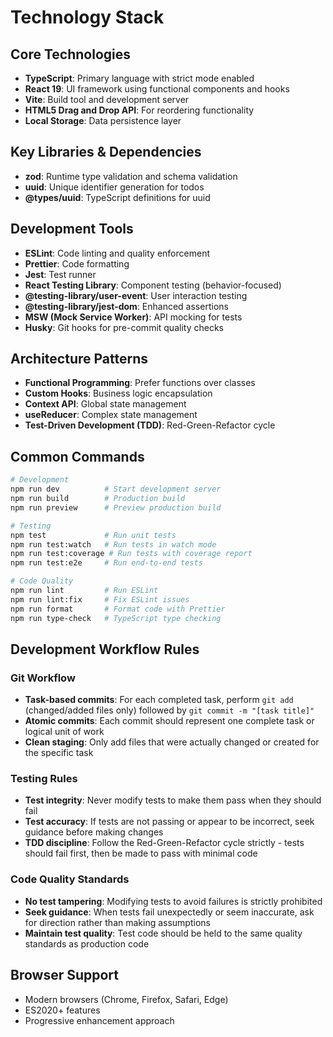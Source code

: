 # Technology Stack

## Core Technologies
- **TypeScript**: Primary language with strict mode enabled
- **React 19**: UI framework using functional components and hooks
- **Vite**: Build tool and development server
- **HTML5 Drag and Drop API**: For reordering functionality
- **Local Storage**: Data persistence layer

## Key Libraries & Dependencies
- **zod**: Runtime type validation and schema validation
- **uuid**: Unique identifier generation for todos
- **@types/uuid**: TypeScript definitions for uuid

## Development Tools
- **ESLint**: Code linting and quality enforcement
- **Prettier**: Code formatting
- **Jest**: Test runner
- **React Testing Library**: Component testing (behavior-focused)
- **@testing-library/user-event**: User interaction testing
- **@testing-library/jest-dom**: Enhanced assertions
- **MSW (Mock Service Worker)**: API mocking for tests
- **Husky**: Git hooks for pre-commit quality checks

## Architecture Patterns
- **Functional Programming**: Prefer functions over classes
- **Custom Hooks**: Business logic encapsulation
- **Context API**: Global state management
- **useReducer**: Complex state management
- **Test-Driven Development (TDD)**: Red-Green-Refactor cycle

## Common Commands
```bash
# Development
npm run dev          # Start development server
npm run build        # Production build
npm run preview      # Preview production build

# Testing
npm test             # Run unit tests
npm run test:watch   # Run tests in watch mode
npm run test:coverage # Run tests with coverage report
npm run test:e2e     # Run end-to-end tests

# Code Quality
npm run lint         # Run ESLint
npm run lint:fix     # Fix ESLint issues
npm run format       # Format code with Prettier
npm run type-check   # TypeScript type checking
```

## Development Workflow Rules

### Git Workflow
- **Task-based commits**: For each completed task, perform `git add` (changed/added files only) followed by `git commit -m "[task title]"`
- **Atomic commits**: Each commit should represent one complete task or logical unit of work
- **Clean staging**: Only add files that were actually changed or created for the specific task

### Testing Rules
- **Test integrity**: Never modify tests to make them pass when they should fail
- **Test accuracy**: If tests are not passing or appear to be incorrect, seek guidance before making changes
- **TDD discipline**: Follow the Red-Green-Refactor cycle strictly - tests should fail first, then be made to pass with minimal code

### Code Quality Standards
- **No test tampering**: Modifying tests to avoid failures is strictly prohibited
- **Seek guidance**: When tests fail unexpectedly or seem inaccurate, ask for direction rather than making assumptions
- **Maintain test quality**: Test code should be held to the same quality standards as production code

## Browser Support
- Modern browsers (Chrome, Firefox, Safari, Edge)
- ES2020+ features
- Progressive enhancement approach